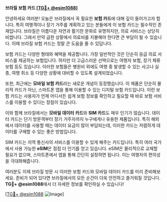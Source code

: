**브라질 보험 카드 [[TG💪+ @esim1088](https://t.me/s/esim1088)]**

안녕하세요 여러분! 오늘은 브라질에서 꼭 필요한 **보험 카드**에 대해 깊이 들어가고자 합니다. 특히 여행객이나 장기 거주를 계획하고 있는 분들에게 이 보험 카드는 필수적인 존재입니다. 브라질은 아름다운 자연과 활기찬 문화로 유명하지만, 의료 서비스는 상당히 비쌉니다. 그래서 만약 급한 상황에서 의료비를 지불해야 한다면 큰 부담이 될 수 있습니다. 이때 브라질 보험 카드는 정말 큰 도움을 줄 수 있답니다.

보험 카드는 다양한 형태와 혜택을 제공합니다. 가장 일반적인 것은 단순히 응급 의료 서비스를 제공하는 보험입니다. 하지만 더 고급스러운 선택으로는 여행자 보험, 장기 체류 보험 등도 있습니다. 이러한 보험들은 병원비 외에도 여행 중 발생할 수 있는 사고나 실종, 여행 취소 등 다양한 상황에 대비할 수 있도록 설계되었습니다.

또한, 최근에는 **모바일 보험 카드**라는 새로운 개념이 등장했습니다. 이 제품은 단순히 물리적 카드가 아닌, 스마트폰 앱을 통해 이용할 수 있는 디지털 보험 카드입니다. 이런 보험 카드는 사용자가 언제 어디서든 쉽게 보험 정보를 확인하고 필요할 때 바로 보험 서비스를 이용할 수 있다는 장점이 있습니다.

이와 함께 브라질에서는 **모바일 데이터 카드**와 **SIM 카드**도 매우 인기가 많습니다. 데이터 카드는 단기 방문객부터 장기 거주자까지 누구에게나 유용한 제품입니다. 특히 해외에서 데이터를 사용할 때는 데이터 요금이 많이 부담되는데, 이러한 카드는 저렴하게 데이터를 구매할 수 있는 좋은 방법입니다.

SIM 카드는 지역 통신사의 서비스를 이용할 수 있게 해주는 카드입니다. 특히 여러 국가에서 사용 가능한 **eSIM**은 점점 더 인기를 얻고 있습니다. eSIM은 물리적으로 교체할 필요가 없으며, 스마트폰에서 앱을 통해 간단히 설정하면 됩니다. 이는 여행자의 편의성을 극대화해줍니다.

여러분도 이제 브라질 방문 시 이러한 보험 카드와 모바일 데이터 카드를 미리 준비해보세요. 준비가 되어 있다면 브라질에서의 모든 순간이 더욱 안전하고 즐거워질 것입니다. **TG💪+ @esim1088**에서 더 자세한 정보를 확인하실 수 있습니다!

[[TG💪+ @esim1088](https://t.me/s/esim1088) ![Image](https://i.postimg.cc/Y0z9fWf4/image.png)]